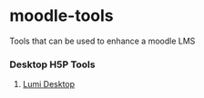 # moodle-tools
Tools that can be used to enhance a moodle LMS 

### Desktop H5P Tools
1. [Lumi Desktop](https://app.lumi.education)
